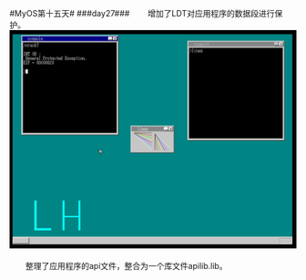 #MyOS第十五天#
###day27###
　　增加了LDT对应用程序的数据段进行保护。![](MyOS.jpg)<br><br>
　　整理了应用程序的api文件，整合为一个库文件apilib.lib。